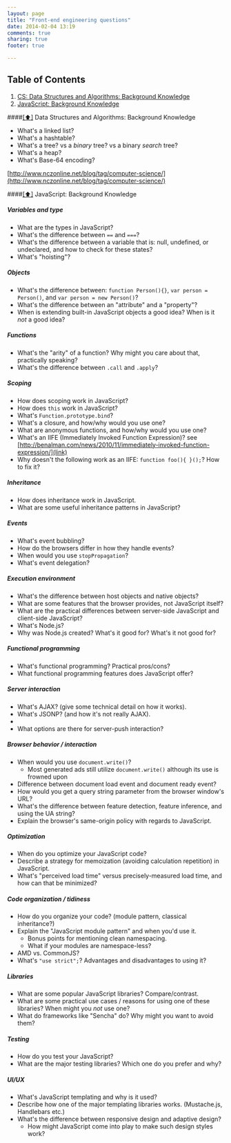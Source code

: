 ```yaml
---
layout: page
title: "Front-end engineering questions"
date: 2014-02-04 13:19
comments: true
sharing: true
footer: true

---
```


## <a name='toc'>Table of Contents</a>

1. [CS: Data Structures and Algorithms: Background Knowledge](#cs)
1. [JavaScript: Background Knowledge](#js)

####[[⬆]](#toc) <a name='js'>Data Structures and Algorithms: Background Knowledge</a>
* What's a linked list?
* What's a hashtable?
* What's a tree? vs a _binary_ tree? vs a binary _search_ tree?
* What's a heap?
* What's Base-64 encoding?

[http://www.nczonline.net/blog/tag/computer-science/](http://www.nczonline.net/blog/tag/computer-science/)

####[[⬆]](#toc) <a name='js'>JavaScript: Background Knowledge</a>

##### Variables and type

* What are the types in JavaScript?
* What's the difference between `==` and `===`?
* What's the difference between a variable that is: null, undefined, or undeclared, and how to check for these states?
* What's "hoisting"?

##### Objects

* What's the difference between: `function Person(){}`, `var person = Person()`, and `var person = new Person()`?
* What's the difference between an "attribute" and a "property"?
* When is extending built-in JavaScript objects a good idea? When is it *not* a good idea?

##### Functions

* What's the "arity" of a function? Why might you care about that, practically speaking?
* What's the difference between `.call` and `.apply`?

##### Scoping

* How does scoping work in JavaScript?
* How does `this` work in JavaScript?
* What's `Function.prototype.bind`?
* What's a closure, and how/why would you use one?
* What are anonymous functions, and how/why would you use one?
* What's an IIFE (Immediately Invoked Function Expression)? see [http://benalman.com/news/2010/11/immediately-invoked-function-expression/](link)
* Why doesn't the following work as an IIFE: `function foo(){ }();`? How to fix it?

##### Inheritance

* How does inheritance work in JavaScript.
* What are some useful inheritance patterns in JavaScript?

##### Events

* What's event bubbling?
* How do the browsers differ in how they handle events?
* When would you use `stopPropagation`?
* What's event delegation?

##### Execution environment

* What's the difference between host objects and native objects?
* What are some features that the browser provides, not JavaScript itself?
* What are the practical differences between server-side JavaScript and client-side JavaScript?
* What's Node.js?
* Why was Node.js created? What's it good for? What's it not good for?

##### Functional programming

* What's functional programming? Practical pros/cons?
* What functional programming features does JavaScript offer?

##### Server interaction

* What's AJAX? (give some technical detail on how it works).
* What's JSONP? (and how it's not really AJAX).
* 
* What options are there for server-push interaction?

##### Browser behavior / interaction

* When would you use `document.write()`?
  * Most generated ads still utilize `document.write()` although its use is frowned upon
* Difference between document load event and document ready event?
* How would you get a query string parameter from the browser window's URL?
* What's the difference between feature detection, feature inference, and using the UA string?
* Explain the browser's same-origin policy with regards to JavaScript.

##### Optimization

* When do you optimize your JavaScript code?
* Describe a strategy for memoization (avoiding calculation repetition) in JavaScript.
* What's "perceived load time" versus precisely-measured load time, and how can that be minimized?

##### Code organization / tidiness

* How do you organize your code? (module pattern, classical inheritance?)
* Explain the "JavaScript module pattern" and when you'd use it.
  * Bonus points for mentioning clean namespacing.
  * What if your modules are namespace-less?
* AMD vs. CommonJS?
* What's `"use strict";`? Advantages and disadvantages to using it?

##### Libraries

* What are some popular JavaScript libraries? Compare/contrast.
* What are some practical use cases / reasons for using one of these libraries? When might you _not_ use one?
* What do frameworks like "Sencha" do? Why might you want to avoid them?

##### Testing

* How do you test your JavaScript?
* What are the major testing libraries? Which one do you prefer and why?

##### UI/UX

* What's JavaScript templating and why is it used?
* Describe how one of the major templating libraries works. (Mustache.js, Handlebars etc.)
* What's the difference between responsive design and adaptive design?
	* How might JavaScript come into play to make such design styles work?


